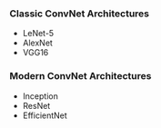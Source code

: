 ### Classic ConvNet Architectures

- LeNet-5 
- AlexNet 
- VGG16 

### Modern ConvNet Architectures

- Inception 
- ResNet
- EfficientNet
